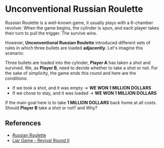 # Unconventional Russian Roulette

Russian Roulette is a well-known game, it usually plays with a 6-chamber revolver. When the game begins, the cylinder is spun, and each player takes their turn to pull the trigger. The survive wins.

However, **Unconventional Russian Roulette** introduced different sets of rules in which three bullets are loaded **adjacently**. Let's imagine this scenario:

Three bullets are loaded into the cylinder, **Player A** has taken a shot and survived. We, as **Player B**, need to decide whether to take a shot or not. For the sake of simplicity, the game ends this round and here are the conditions:

* If we took a shot, and it was empty -> **WE WON 1 MILLION DOLLARS**
* If we chose to stay, and it was loaded -> **WE WON 1 MILLION DOLLARS**

If the main goal here is to take **1 MILLION DOLLARS** back home at all costs.
Should **Player B** take a shot or not? and Why?

## References

* [Russian Roulette](https://en.wikipedia.org/wiki/Russian_roulette)
* [Liar Game - Revival Round II](https://liarsgame.fandom.com/wiki/Revival_Round_II)
